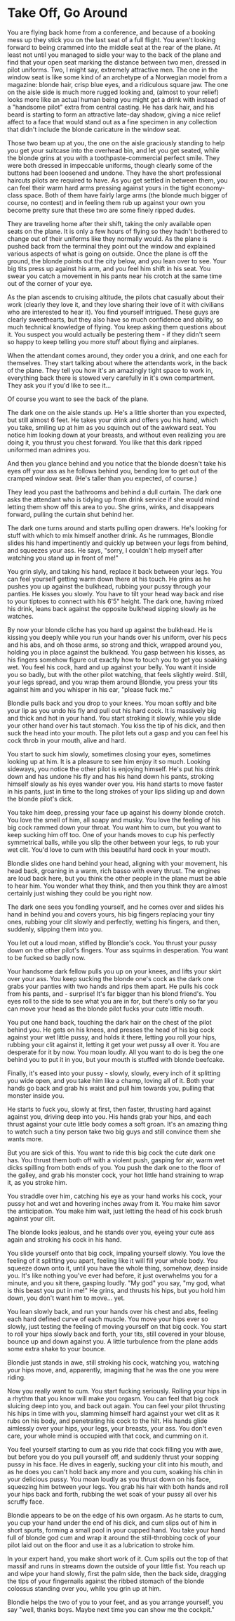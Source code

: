 # Take Off, Go Around


You are flying back home from a conference, and because of a booking
mess up they stick you on the last seat of a full flight. You aren't
looking forward to being crammed into the middle seat at the rear of the
plane. At least not until you managed to sidle your way to the back of
the plane and find that your open seat marking the distance between two
men, dressed in pilot uniforms. Two, I might say, extremely attractive
men. The one in the window seat is like some kind of an archetype of a
Norwegian model from a magazine: blonde hair, crisp blue eyes, and a
ridiculous square jaw. The one on the aisle side is much more rugged
looking and, (almost to your relief) looks more like an actual human
being you might get a drink with instead of a "handsome pilot" extra
from central casting. He has dark hair, and his beard is starting to
form an attractive late-day shadow, giving a nice relief affect to a
face that would stand out as a fine specimen in any collection that
didn't include the blonde caricature in the window seat.

Those two beam up at you, the one on the aisle graciously standing
to help you get your suitcase into the overhead bin, and let you get
seated, while the blonde grins at you with a toothpaste-commercial
perfect smile. They were both dressed in impeccable uniforms, though
clearly some of the buttons had been loosened and undone. They have the
short professional haircuts pilots are required to have. As you get
settled in between them, you can feel their warm hard arms pressing
against yours in the tight economy-class space. Both of them have fairly
large arms (the blonde much bigger of course, no contest) and in feeling
them rub up against your own you become pretty sure that these two are
some finely ripped dudes.

They are traveling home after their shift, taking the only available
open seats on the plane. It is only a few hours of flying so they hadn't
bothered to change out of their uniforms like they normally would. As
the plane is pushed back from the terminal they point out the window and
explained various aspects of what is going on outside. Once the plane is
off the ground, the blonde points out the city below, and you lean over
to see. Your big tits press up against his arm, and you feel him shift
in his seat. You swear you catch a movement in his pants near his crotch
at the same time out of the corner of your eye.

As the plan ascends to cruising altitude, the pilots chat casually about
their work (clearly they love it, and they love sharing their love of
it with civilians who are interested to hear it). You find yourself
intrigued. These guys are clearly sweethearts, but they also have so
much confidence and ability, so much technical knowledge of flying. You
keep asking them questions about it. You suspect you would actually be
pestering them - if they didn't seem so happy to keep telling you more
stuff about flying and airplanes.

When the attendant comes around, they order you a drink, and one each
for themselves. They start talking about where the attendants work, in
the back of the plane. They tell you how it's an amazingly tight space
to work in, everything back there is stowed very carefully in it's own
compartment. They ask you if you'd like to see it...

Of course you want to see the back of the plane.

The dark one on the aisle stands up. He's a little shorter than you
expected, but still almost 6 feet. He takes your drink and offers you
his hand, which you take, smiling up at him as you squinch out of the
awkward seat. You notice him looking down at your breasts, and without
even realizing you are doing it, you thrust you chest forward. You like
that this dark ripped uniformed man admires you.

And then you glance behind and you notice that the blonde doesn't take
his eyes off your ass as he follows behind you, bending low to get out
of the cramped window seat. (He's taller than you expected, of course.)

They lead you past the bathrooms and behind a dull curtain. The dark one
asks the attendant who is tidying up from drink service if she would
mind letting them show off this area to you. She grins, winks, and
disappears forward, pulling the curtain shut behind her.

The dark one turns around and starts pulling open drawers. He's looking
for stuff with which to mix himself another drink. As he rummages,
Blondie slides his hand impertinently and quickly up between your legs
from behind, and squeezes your ass. He says, "sorry, I couldn't help
myself after watching you stand up in front of me!"

You grin slyly, and taking his hand, replace it back between your legs.
You can feel yourself getting warm down there at his touch. He grins
as he pushes you up against the bulkhead, rubbing your pussy through
your panties. He kisses you slowly. You have to tilt your head way back
and rise to your tiptoes to connect with his 6'5" height. The dark one,
having mixed his drink, leans back against the opposite bulkhead sipping
slowly as he watches.

By now your blonde cliche has you hard up against the bulkhead. He is
kissing you deeply while you run your hands over his uniform, over his
pecs and his abs, and oh those arms, so strong and thick, wrapped around
you, holding you in place against the bulkhead. You gasp between his
kisses, as his fingers somehow figure out exactly how to touch you to
get you soaking wet. You feel his cock, hard and up against your belly.
You want it inside you so badly, but with the other pilot watching, that
feels slightly weird. Still, your legs spread, and you wrap them around
Blondie, you press your tits against him and you whisper in his ear,
"please fuck me."

Blondie pulls back and you drop to your knees. You moan softly and bite
your lip as you undo his fly and pull out his hard cock. It is massively
big and thick and hot in your hand. You start stroking it slowly, while
you slide your other hand over his taut stomach. You kiss the tip of his
dick, and then suck the head into your mouth. The pilot lets out a gasp
and you can feel his cock throb in your mouth, alive and hard.

You start to suck him slowly, sometimes closing your eyes, sometimes
looking up at him. It is a pleasure to see him enjoy it so much. Looking
sideways, you notice the other pilot is enjoying himself. He's put his
drink down and has undone his fly and has his hand down his pants,
stroking himself slowly as his eyes wander over you. His hand starts to
move faster in his pants, just in time to the long strokes of your lips
sliding up and down the blonde pilot's dick.

You take him deep, pressing your face up against his downy blonde
crotch. You love the smell of him, all soapy and musky. You love the
feeling of his big cock rammed down your throat. You want him to cum,
but you want to keep sucking him off too. One of your hands moves to cup
his perfectly symmetrical balls, while you slip the other between your
legs, to rub your wet clit. You'd love to cum with this beautiful hard
cock in your mouth.

Blondie slides one hand behind your head, aligning with your movement,
his head back, groaning in a warm, rich basso with every thrust. The
engines are loud back here, but you think the other people in the plane
must be able to hear him. You wonder what they think, and then you think
they are almost certainly just wishing they could be you right now.

The dark one sees you fondling yourself, and he comes over and slides
his hand in behind you and covers yours, his big fingers replacing your
tiny ones, rubbing your clit slowly and perfectly, wetting his fingers,
and then, suddenly, slipping them into you.

You let out a loud moan, stifled by Blondie's cock. You thrust
your pussy down on the other pilot's fingers. Your ass squirms in
desperation. You want to be fucked so badly now.

Your handsome dark fellow pulls you up on your knees, and lifts your
skirt over your ass. You keep sucking the blonde one's cock as the dark
one grabs your panties with two hands and rips them apart. He pulls his
cock from his pants, and - surprise! It's far bigger than his blond
friend's. You eyes roll to the side to see what you are in for, but
there's only so far you can move your head as the blonde pilot fucks
your cute little mouth.

You put one hand back, touching the dark hair on the chest of the pilot
behind you. He gets on his knees, and presses the head of his big cock
against your wet little pussy, and holds it there, letting you roll
your hips, rubbing your clit against it, letting it get your wet pussy
all over it. You are desperate for it by now. You moan loudly. All you
want to do is beg the one behind you to put it in you, but your mouth is
stuffed with blonde beefcake.

Finally, it's eased into your pussy - slowly, slowly, every inch of it
splitting you wide open, and you take him like a champ, loving all of
it. Both your hands go back and grab his waist and pull him towards you,
pulling that monster inside you.

He starts to fuck you, slowly at first, then faster, thrusting hard
against against you, driving deep into you. His hands grab your hips,
and each thrust against your cute little body comes a soft groan. It's
an amazing thing to watch such a tiny person take two big guys and still
convince them she wants more.

But you are sick of this. You want to ride this big cock the cute dark
one has. You thrust them both off with a violent push, gasping for air,
warm wet dicks spilling from both ends of you. You push the dark one to
the floor of the galley, and grab his monster cock, your hot little hand
straining to wrap it, as you stroke him.

You straddle over him, catching his eye as your hand works his cock,
your pussy hot and wet and hovering inches away from it. You make him
savor the anticipation. You make him wait, just letting the head of his
cock brush against your clit.

The blonde looks jealous, and he stands over you, eyeing your cute ass
again and stroking his cock in his hand.

You slide yourself onto that big cock, impaling yourself slowly. You
love the feeling of it splitting you apart, feeling like it will fill
your whole body. You squeeze down onto it, until you have the whole
thing, somehow, deep inside you. It's like nothing you've ever had
before, it just overwhelms you for a minute, and you sit there, gasping
loudly. "My god" you say, "my god, what is this beast you put in me!" He
grins, and thrusts his hips, but you hold him down, you don't want him
to move... yet.

You lean slowly back, and run your hands over his chest and abs,
feeling each hard defined curve of each muscle. You move your hips ever
so slowly, just testing the feeling of moving yourself on that big
cock. You start to roll your hips slowly back and forth, your tits,
still covered in your blouse, bounce up and down against you. A little
turbulence from the plane adds some extra shake to your bounce.

Blondie just stands in awe, still stroking his cock, watching you,
watching your hips move, and, apparently, imagining that he was the one
you were riding.

Now you really want to cum. You start fucking seriously. Rolling your
hips in a rhythm that you know will make you orgasm. You can feel that
big cock sluicing deep into you, and back out again. You can feel your
pilot thrusting his hips in time with you, slamming himself hard against
your wet clit as it rubs on his body, and penetrating his cock to the
hilt. His hands glide aimlessly over your hips, your legs, your breasts,
your ass. You don't even care, your whole mind is occupied with that
cock, and cumming on it.

You feel yourself starting to cum as you ride that cock filling you with
awe, but before you do you pull yourself off, and suddenly thrust your
sopping pussy in his face. He dives in eagerly, sucking your clit into
his mouth, and as he does you can't hold back any more and you cum,
soaking his chin in your delicious pussy. You moan loudly as you thrust
down on his face, squeezing him between your legs. You grab his hair
with both hands and roll your hips back and forth, rubbing the wet soak
of your pussy all over his scruffy face.

Blondie appears to be on the edge of his own orgasm. As he starts to
cum, you cup your hand under the end of his dick, and cum slips out of
him in short spurts, forming a small pool in your cupped hand. You take
your hand full of blonde god cum and wrap it around the still-throbbing
cock of your pilot laid out on the floor and use it as a lubrication to
stroke him.

In your expert hand, you make short work of it. Cum spills out the top
of that massif and runs in streams down the outside of your little fist.
You reach up and wipe your hand slowly, first the palm side, then the
back side, dragging the tips of your fingernails against the ribbed
stomach of the blonde colossus standing over you, while you grin up at
him.

Blondie helps the two of you to your feet, and as you arrange yourself,
you say "well, thanks boys. Maybe next time you can show me the
cockpit."

